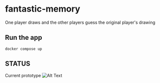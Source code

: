 # fantastic-memory

One player draws and the other players guess the original player's drawing

## Run the app

`docker compose up`

## STATUS

Current prototype
![Alt Text](https://github.com/hasham7861/fantastic-memory/blob/master/prototype.gif)
